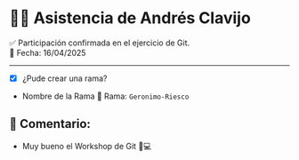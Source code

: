 # 🙋‍♀️ Asistencia de Andrés Clavijo

✅ Participación confirmada en el ejercicio de Git.  
📅 Fecha: 16/04/2025

---

- [X] ¿Pude crear una rama?
- Nombre de la Rama
    📍 Rama: `Geronimo-Riesco`

## 💬 Comentario:

- Muy bueno el Workshop de Git 🚀💻